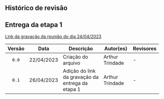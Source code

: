 ## Histórico de revisão

## Entrega da etapa 1
[Link da gravação da reunião do dia 24/04/2023](https://youtu.be/HTT_8Qk3hh0)

| Versão     | Data        | Descrição            | Autor(es)                          | Revisores  |
| :--------: | :---------: | -------------------- | ---------------------------------- | ---------- |
| `0.0`      |  22/04/2023 | Criação do arquivo   | Arthur Trindade           | -          |
| `0.1`      |  26/04/2023 | Adição do link da gravação da entrega da etapa 1 | Arthur Trindade | - |
